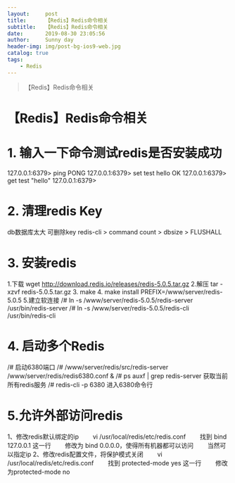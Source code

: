 ```yaml
---
layout:     post
title:      【Redis】Redis命令相关
subtitle:   【Redis】Redis命令相关
date:       2019-08-30 23:05:56
author:     Sunny day
header-img: img/post-bg-ios9-web.jpg
catalog: true
tags:
    - Redis
---
```


>【Redis】Redis命令相关

# 【Redis】Redis命令相关


# 1. 输入一下命令测试redis是否安装成功

127.0.0.1:6379> ping PONG 127.0.0.1:6379> set test hello OK 127.0.0.1:6379> get test "hello" 127.0.0.1:6379>

# 2. 清理redis Key

db数据库太大 可删除key redis-cli > command count > dbsize > FLUSHALL

# 3. 安装redis

1.下载 wget http://download.redis.io/releases/redis-5.0.5.tar.gz 2.解压 tar -xzvf redis-5.0.5.tar.gz 3. make 4. make install PREFIX=/www/server/redis-5.0.5 5.建立软连接 /# ln -s /www/server/redis-5.0.5/redis-server /usr/bin/redis-server /# ln -s /www/server/redis-5.0.5/redis-cli /usr/bin/redis-cli

# 4. 启动多个Redis

/# 启动6380端口 /# /www/server/redis/src/redis-server /www/server/redis/redis6380.conf & /# ps auxf | grep redis-server 获取当前所有redis服务 /# redis-cli -p 6380 进入6380命令行

# 5.允许外部访问redis

1、修改redis默认绑定的ip 　　vi /usr/local/redis/etc/redis.conf 　　找到 bind 127.0.0.1 这一行 　　修改为 bind 0.0.0.0，使得所有机器都可以访问 　　当然可以指定ip 2、修改redis配置文件，将保护模式关闭 　　vi /usr/local/redis/etc/redis.conf 　　找到 protected-mode yes 这一行 　　修改为protected-mode no

 


